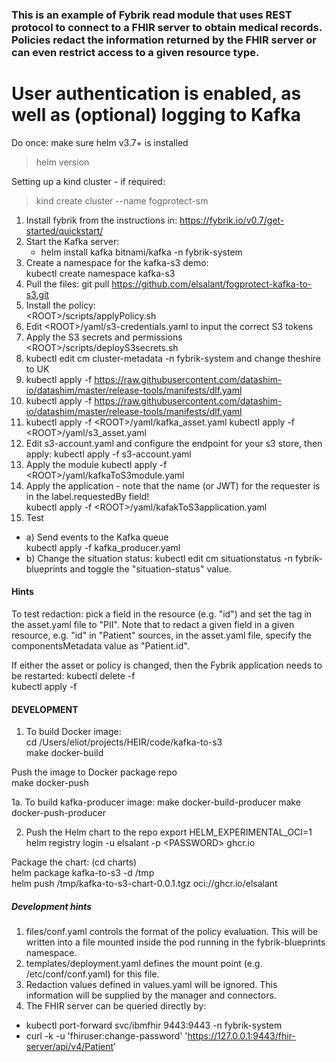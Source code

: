 ### This is an example of Fybrik read module that uses REST protocol to connect to a FHIR server to obtain medical records.  Policies redact the information returned by the FHIR server or can even restrict access to a given resource type.
# User authentication is enabled, as well as (optional) logging to Kafka

Do once:  make sure helm v3.7+ is installed
> helm version
> 
Setting up a kind cluster - if required:
> kind create cluster --name fogprotect-sm

1. Install fybrik from the instructions in: https://fybrik.io/v0.7/get-started/quickstart/
1. Start the Kafka server:  
   - helm install kafka bitnami/kafka -n fybrik-system  
1. Create a namespace for the kafka-s3 demo:  
kubectl create namespace kafka-s3
1. Pull the files:
git pull https://github.com/elsalant/fogprotect-kafka-to-s3.git
1. Install the policy:  
\<ROOT>/scripts/applyPolicy.sh
1. Edit \<ROOT>/yaml/s3-credentials.yaml to input the correct S3 tokens
1. Apply the S3 secrets and permissions  
\<ROOT>/scripts/deployS3secrets.sh 
1. kubectl edit cm cluster-metadata -n fybrik-system
and change theshire to UK
1. kubectl apply -f https://raw.githubusercontent.com/datashim-io/datashim/master/release-tools/manifests/dlf.yaml
9. kubectl apply -f https://raw.githubusercontent.com/datashim-io/datashim/master/release-tools/manifests/dlf.yaml
1. kubectl apply -f \<ROOT>/yaml/kafka_asset.yaml 
    kubectl apply -f \<ROOT>/yaml/s3_asset.yaml
1. Edit s3-account.yaml and configure the endpoint for your s3 store, then apply:
kubectl apply -f s3-account.yaml
1. Apply the module
kubectl apply -f \<ROOT>/yaml/kafkaToS3module.yaml  
1. Apply the application - note that the name (or JWT) for the requester is in the label.requestedBy field!  
kubectl apply -f \<ROOT>/yaml/kafakToS3application.yaml
1. Test
- a) Send events to the Kafka queue  
kubectl apply -f kafka_producer.yaml 
- b) Change the situation status:
kubectl edit cm situationstatus -n fybrik-blueprints
and toggle the "situation-status" value.

#### Hints
To test redaction: pick a field in the resource (e.g. "id") and set the tag in the asset.yaml file to "PII".
Note that to redact a given field in a given resource, e.g. "id" in "Patient" sources, in the asset.yaml file, specify the componentsMetadata value as "Patient.id".

If either the asset or policy is changed, then the Fybrik application needs to be restarted:
kubectl delete -f <name of FybrikApplication file>  
kubectl apply -f <name of FybrikApplication file>
 
#### DEVELOPMENT

1. To build Docker image:  
cd /Users/eliot/projects/HEIR/code/kafka-to-s3  
make docker-build  

Push the image to Docker package repo  
make docker-push

1a. To build kafka-producer image:
 make docker-build-producer
 make docker-push-producer

2. Push the Helm chart to the repo
export HELM_EXPERIMENTAL_OCI=1  
helm registry login -u elsalant -p \<PASSWORD> ghcr.io

Package the chart: (cd charts)  
helm package kafka-to-s3 -d /tmp  
helm push /tmp/kafka-to-s3-chart-0.0.1.tgz oci://ghcr.io/elsalant

##### Development hints
1. files/conf.yaml controls the format of the policy evaluation.  This will be written into a file mounted inside the pod running in the fybrik-blueprints namespace.
2. templates/deployment.yaml defines the mount point (e.g. /etc/conf/conf.yaml) for this file.
3. Redaction values defined in values.yaml will be ignored.  This information will be supplied by the manager and connectors.
4. The FHIR server can be queried directly by:
 - kubectl port-forward svc/ibmfhir 9443:9443 -n fybrik-system  
 - curl -k -u 'fhiruser:change-password' 'https://127.0.0.1:9443/fhir-server/api/v4/Patient'
